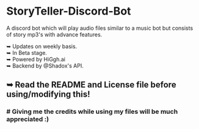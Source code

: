 # StoryTeller-Discord-Bot
A discord bot which will play audio files similar to a music bot but consists of story mp3's with advance features.

➥ Updates on weekly basis. <br>
➥ In Beta stage. <br>
➥ Powered by HiGgh.ai <br>
➥ Backend by @Shadox's API. <br>

## ➥ Read the README and License file before using/modifying this!
### # Giving me the credits while using my files will be much appreciated :)
